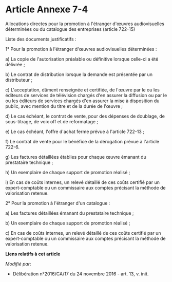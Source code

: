 # Article Annexe 7-4

Allocations directes pour la promotion à l'étranger d'œuvres audiovisuelles déterminées ou du catalogue des entreprises
(article 722-15)

Liste des documents justificatifs :

1° Pour la promotion à l'étranger d'œuvres audiovisuelles déterminées :

a) La copie de l'autorisation préalable ou définitive lorsque celle-ci a été délivrée ;

b) Le contrat de distribution lorsque la demande est présentée par un distributeur ;

c) L'acceptation, dûment renseignée et certifiée, de l'œuvre par le ou les éditeurs de services de télévision chargés d'en
assurer la diffusion ou par le ou les éditeurs de services chargés d'en assurer la mise à disposition du public, avec mention
du titre et de la durée de l'œuvre ;

d) Le cas échéant, le contrat de vente, pour des dépenses de doublage, de sous-titrage, de voix off et de reformatage ;

e) Le cas échéant, l'offre d'achat ferme prévue à l'article 722-13 ;

f) Le contrat de vente pour le bénéfice de la dérogation prévue à l'article 722-6.

g) Les factures détaillées établies pour chaque œuvre émanant du prestataire technique ;

h) Un exemplaire de chaque support de promotion réalisé ;

i) En cas de coûts internes, un relevé détaillé de ces coûts certifié par un expert-comptable ou un commissaire aux comptes
précisant la méthode de valorisation retenue.

2° Pour la promotion à l'étranger d'un catalogue :

a) Les factures détaillées émanant du prestataire technique ;

b) Un exemplaire de chaque support de promotion réalisé ;

c) En cas de coûts internes, un relevé détaillé de ces coûts certifié par un expert-comptable ou un commissaire aux comptes
précisant la méthode de valorisation retenue.

**Liens relatifs à cet article**

_Modifié par_:

  - Délibération n°2016/CA/17 du 24 novembre 2016 - art. 13, v. init.
